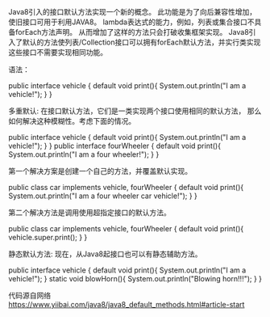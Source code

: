 Java8引入的接口默认方法实现一个新的概念。
此功能是为了向后兼容性增加，使旧接口可用于利用JAVA8。
lambda表达式的能力，例如，列表或集合接口不具备forEach方法声明。
从而增加了这样的方法只会打破收集框架实现。
Java8引入了默认的方法使列表/Collection接口可以拥有forEach默认方法，并实行类实现这些接口不需要实现相同功能。

语法：

public interface vehicle {
	default void print(){
		System.out.println("I am a vehicle!");
	}
}

多重默认:
在接口默认方法，它们是一类实现两个接口使用相同的默认方法，
那么如何解决这种模糊性。考虑下面的情况。

public interface vehicle {
	default void print(){
		System.out.println("I am a vehicle!");
	}
}
public interface fourWheeler {
	default void print(){
		System.out.println("I am a four wheeler!");
	}
}

第一个解决方案是创建一个自己的方法，并覆盖默认实现。

public class car implements vehicle, fourWheeler {
	default void print(){
		System.out.println("I am a four wheeler car vehicle!");
	}
}

第二个解决方法是调用使用超指定接口的默认方法。

public class car implements vehicle, fourWheeler {
	default void print(){
		vehicle.super.print();
	}
}

静态默认方法:
现在，从Java8起接口也可以有静态辅助方法。

public interface vehicle {
	default void print(){
		System.out.println("I am a vehicle!");
	}
	static void blowHorn(){
		System.out.println("Blowing horn!!!");
	}
}

代码源自网络
https://www.yiibai.com/java8/java8_default_methods.html#article-start